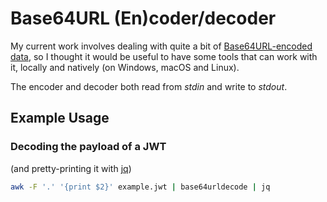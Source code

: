 # Base64URL (En)coder/decoder

My current work involves dealing with quite a bit of [Base64URL-encoded data](https://jwt.io/), so I thought it would be useful to have some tools that can work with it, locally and natively (on Windows, macOS and Linux).

The encoder and decoder both read from _stdin_ and write to _stdout_.

## Example Usage
### Decoding the payload of a JWT
(and pretty-printing it with [jq](https://stedolan.github.io/jq/))
```sh
awk -F '.' '{print $2}' example.jwt | base64urldecode | jq
```
